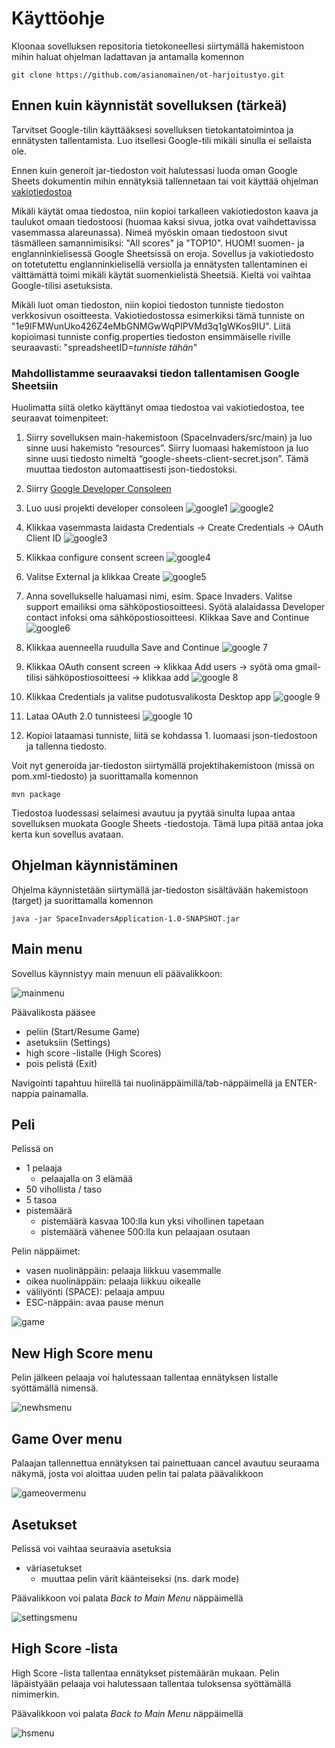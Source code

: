 # Käyttöohje

Kloonaa sovelluksen repositoria tietokoneellesi siirtymällä hakemistoon mihin haluat ohjelman ladattavan ja antamalla komennon

```
git clone https://github.com/asianomainen/ot-harjoitustyo.git
```

## Ennen kuin käynnistät sovelluksen (tärkeä)

Tarvitset Google-tilin käyttääksesi sovelluksen tietokantatoimintoa ja ennätysten tallentamista. Luo itsellesi Google-tili mikäli sinulla ei sellaista ole.

Ennen kuin generoit jar-tiedoston voit halutessasi luoda oman Google Sheets dokumentin mihin ennätyksiä tallennetaan tai voit käyttää ohjelman [vakiotiedostoa](https://docs.google.com/spreadsheets/d/1e9IFMWunUko426Z4eMbGNMGwWqPIPVMd3q1gWKos9IU/edit#gid=0)

Mikäli käytät omaa tiedostoa, niin kopioi tarkalleen vakiotiedoston kaava ja taulukot omaan tiedostoosi (huomaa kaksi sivua, jotka ovat vaihdettavissa vasemmassa alareunassa). Nimeä myöskin omaan tiedostoon sivut täsmälleen samannimisiksi: "All scores" ja "TOP10". HUOM! suomen- ja englanninkielisessä Google Sheetsissä on eroja. Sovellus ja vakiotiedosto on totetutettu englanninkielisellä versiolla ja ennätysten tallentaminen ei välttämättä toimi mikäli käytät suomenkielistä Sheetsiä. Kieltä voi vaihtaa Google-tilisi asetuksista.

Mikäli luot oman tiedoston, niin kopioi tiedoston tunniste tiedoston verkkosivun osoitteesta. Vakiotiedostossa esimerkiksi tämä tunniste on "1e9IFMWunUko426Z4eMbGNMGwWqPIPVMd3q1gWKos9IU". Liitä kopioimasi tunniste config.properties tiedoston ensimmäiselle riville seuraavasti: "spreadsheetID=_tunniste tähän_"

### Mahdollistamme seuraavaksi tiedon tallentamisen Google Sheetsiin

Huolimatta siitä oletko käyttänyt omaa tiedostoa vai vakiotiedostoa, tee seuraavat toimenpiteet:

1. Siirry sovelluksen main-hakemistoon (SpaceInvaders/src/main) ja luo sinne uusi hakemisto “resources”. Siirry luomaasi hakemistoon ja luo sinne uusi tiedosto nimeltä “google-sheets-client-secret.json”. Tämä muuttaa tiedoston automaattisesti json-tiedostoksi.

2. Siirry [Google Developer Consoleen](https://console.cloud.google.com/home/)

3. Luo uusi projekti developer consoleen
![google1](https://user-images.githubusercontent.com/46067482/118406321-3a995e00-b684-11eb-829b-be74adb9897d.png)
![google2](https://user-images.githubusercontent.com/46067482/118406333-50a71e80-b684-11eb-975a-c635eb847050.png)

4. Klikkaa vasemmasta laidasta Credentials -> Create Credentials -> OAuth Client ID
![google3](https://user-images.githubusercontent.com/46067482/118406342-5e5ca400-b684-11eb-9afc-08bc778b8ab5.png)

5. Klikkaa configure consent screen
![google4](https://user-images.githubusercontent.com/46067482/118406379-83511700-b684-11eb-8c76-c0ace5e3aac1.png)

6. Valitse External ja klikkaa Create
![google5](https://user-images.githubusercontent.com/46067482/118406399-9663e700-b684-11eb-80bf-33c4ff6149a4.png)

7. Anna sovellukselle haluamasi nimi, esim. Space Invaders. Valitse support emailiksi oma sähköpostiosoitteesi. Syötä alalaidassa Developer contact infoksi oma sähköpostiosoitteesi. Klikkaa Save and Continue
![google6](https://user-images.githubusercontent.com/46067482/118406408-a54a9980-b684-11eb-824a-d9bad95d2ec9.png)

8. Klikkaa auenneella ruudulla Save and Continue
![google 7](https://user-images.githubusercontent.com/46067482/118406442-ce6b2a00-b684-11eb-8f67-08f02cc8d618.png)

9. Klikkaa OAuth consent screen -> klikkaa Add users -> syötä oma gmail-tilisi sähköpostiosoitteesi -> klikkaa add
![google 8](https://user-images.githubusercontent.com/46067482/118406524-f9557e00-b684-11eb-83e9-ac4bbb27a275.png)

10. Klikkaa Credentials ja valitse pudotusvalikosta Desktop app
![google 9](https://user-images.githubusercontent.com/46067482/118406626-3cafec80-b685-11eb-9bb1-8b80eac04dfa.png)

11. Lataa OAuth 2.0 tunnisteesi
![google 10](https://user-images.githubusercontent.com/46067482/118406638-4cc7cc00-b685-11eb-82a5-738745f45816.png)

12. Kopioi lataamasi tunniste, liitä se kohdassa 1. luomaasi json-tiedostoon ja tallenna tiedosto.

Voit nyt generoida jar-tiedoston siirtymällä projektihakemistoon (missä on pom.xml-tiedosto) ja suorittamalla komennon

```
mvn package
```
Tiedostoa luodessasi selaimesi avautuu ja pyytää sinulta lupaa antaa sovelluksen muokata Google Sheets -tiedostoja. Tämä lupa pitää antaa joka kerta kun sovellus avataan.


## Ohjelman käynnistäminen

Ohjelma käynnistetään siirtymällä jar-tiedoston sisältävään hakemistoon (target) ja suorittamalla komennon

```
java -jar SpaceInvadersApplication-1.0-SNAPSHOT.jar
```

## Main menu

Sovellus käynnistyy main menuun eli päävalikkoon:

![mainmenu](https://user-images.githubusercontent.com/46067482/118407039-6f5ae480-b687-11eb-9e3a-d299558d43ad.png)

Päävalikosta pääsee
- peliin (Start/Resume Game)
- asetuksiin (Settings)
- high score -listalle (High Scores)
- pois pelistä (Exit)

Navigointi tapahtuu hiirellä tai nuolinäppäimillä/tab-näppäimellä ja ENTER-nappia painamalla.

## Peli

Pelissä on
- 1 pelaaja
  - pelaajalla on 3 elämää
- 50 vihollista / taso
- 5 tasoa
- pistemäärä
  - pistemäärä kasvaa 100:lla kun yksi vihollinen tapetaan 
  - pistemäärä vähenee 500:lla kun pelaajaan osutaan

Pelin näppäimet:
- vasen nuolinäppäin: pelaaja liikkuu vasemmalle
- oikea nuolinäppäin: pelaaja liikkuu oikealle 
- välilyönti (SPACE): pelaaja ampuu
- ESC-näppäin: avaa pause menun

![game](https://user-images.githubusercontent.com/46067482/118407078-aaf5ae80-b687-11eb-9343-d816b913988e.png)

## New High Score menu
Pelin jälkeen pelaaja voi halutessaan tallentaa ennätyksen listalle syöttämällä nimensä.

![newhsmenu](https://user-images.githubusercontent.com/46067482/118407121-e2645b00-b687-11eb-8d3c-790535c633bf.png)

## Game Over menu
Palaajan tallennettua ennätyksen tai painettuaan cancel avautuu seuraama näkymä, josta voi aloittaa uuden pelin tai palata päävalikkoon

![gameovermenu](https://user-images.githubusercontent.com/46067482/118407135-f60fc180-b687-11eb-88ae-c230290d34c9.png)

## Asetukset

Pelissä voi vaihtaa seuraavia asetuksia
- väriasetukset
  - muuttaa pelin värit käänteiseksi (ns. dark mode)

Päävalikkoon voi palata _Back to Main Menu_ näppäimellä

![settingsmenu](https://user-images.githubusercontent.com/46067482/118407084-b648da00-b687-11eb-81c3-8726ee82a0e3.png)

## High Score -lista

High Score -lista tallentaa ennätykset pistemäärän mukaan. Pelin läpäistyään pelaaja voi halutessaan tallentaa tuloksensa syöttämällä nimimerkin.

Päävalikkoon voi palata _Back to Main Menu_ näppäimellä

![hsmenu](https://user-images.githubusercontent.com/46067482/118407094-bea11500-b687-11eb-98f6-0cecb4ea139b.png)
